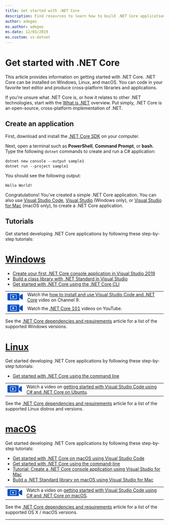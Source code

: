 ```yaml
---
title: Get started with .NET Core
description: Find resources to learn how to build .NET Core applications on Windows, Linux, and macOS.
author: adegeo
ms.author: adegeo
ms.date: 12/03/2019
ms.custom: vs-dotnet
---
```

# Get started with .NET Core

This article provides information on getting started with .NET Core. .NET Core can be installed on Windows, Linux, and macOS. You can code in your favorite text editor and produce cross-platform libraries and applications.

If you're unsure what .NET Core is, or how it relates to other .NET technologies, start with the [What is .NET](https://dotnet.microsoft.com/learn/dotnet/what-is-dotnet) overview. Put simply, .NET Core is an open-source, cross-platform implementation of .NET.

## Create an application

First, download and install the [.NET Core SDK](https://dotnet.microsoft.com/download) on your computer.

Next, open a terminal such as **PowerShell**, **Command Prompt**, or **bash**. Type the following `dotnet` commands to create and run a C# application:

```dotnetcli
dotnet new console --output sample1
dotnet run --project sample1
```

You should see the following output:

```console
Hello World!
```

Congratulations! You've created a simple .NET Core application. You can also use [Visual Studio Code](./tutorials/with-visual-studio-code.md), [Visual Studio](./tutorials/with-visual-studio.md) (Windows only), or [Visual Studio for Mac](tutorials/with-visual-studio-mac.md) (macOS only), to create a .NET Core application.

## Tutorials

Get started developing .NET Core applications by following these step-by-step tutorials:

<!-- markdownlint-disable MD025 -->

# [Windows](#tab/windows)

- [Create your first .NET Core console application in Visual Studio 2019](./tutorials/with-visual-studio.md)
- [Build a class library with .NET Standard in Visual Studio](./tutorials/library-with-visual-studio.md)
- [Get started with .NET Core using the .NET Core CLI](./tutorials/cli-create-console-app.md)

|   |   |
|---|---|
| ![movie camera icon for video](./media/video-icon.png "Watch a video") | Watch the [how to install and use Visual Studio Code and .NET Core](https://channel9.msdn.com/Blogs/dotnet/Get-started-with-VS-Code-using-CSharp-and-NET-Core/) video on Channel 9. |
| ![movie camera icon for video](./media/video-icon.png "Watch a video") | Watch the [.NET Core 101](https://www.youtube.com/playlist?list=PLdo4fOcmZ0oWoazjhXQzBKMrFuArxpW80) videos on YouTube. |

See the [.NET Core dependencies and requirements](install/dependencies.md?pivots=os-windows) article for a list of the supported Windows versions.

# [Linux](#tab/linux)

Get started developing .NET Core applications by following these step-by-step tutorials:

- [Get started with .NET Core using the command line](./tutorials/cli-create-console-app.md)

|   |   |
|---|---|
| ![movie camera icon for video](./media/video-icon.png "Watch a video") | Watch a video on [getting started with Visual Studio Code using C# and .NET Core on Ubuntu](https://channel9.msdn.com/Blogs/dotnet/Get-started-with-VS-Code-Csharp-dotnet-Core-Ubuntu). |

See the [.NET Core dependencies and requirements](install/dependencies.md?pivots=os-linux) article for a list of the supported Linux distros and versions.

# [macOS](#tab/macos)

Get started developing .NET Core applications by following these step-by-step tutorials:

- [Get started with .NET Core on macOS using Visual Studio Code](./tutorials/using-on-macos.md)
- [Get started with .NET Core using the command-line](./tutorials/cli-create-console-app.md)
- [Tutorial: Create a .NET Core console application using Visual Studio for Mac](tutorials/with-visual-studio-mac.md)
- [Build a .NET Standard library on macOS using Visual Studio for Mac](tutorials/library-with-visual-studio-mac.md)

|   |   |
|---|---|
| ![movie camera icon for video](media/video-icon.png "Watch a video") | Watch a video on [getting started with Visual Studio Code using C# and .NET Core on macOS](https://channel9.msdn.com/Blogs/dotnet/Get-started-VSCode-NET-Core-Mac). |

See the [.NET Core dependencies and requirements](install/dependencies.md?pivots=os-macos) article for a list of the supported OS X / macOS versions.

---
